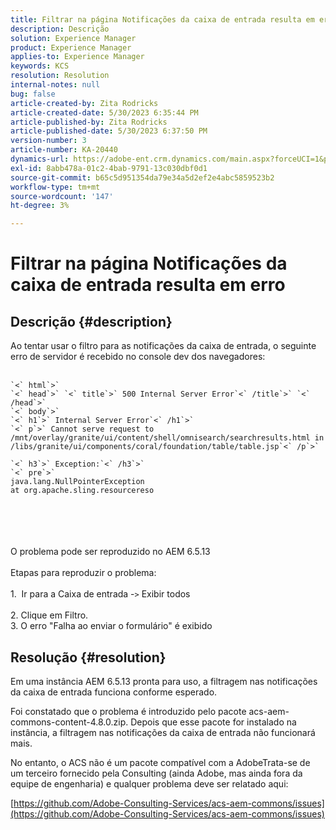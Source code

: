 ```yaml
---
title: Filtrar na página Notificações da caixa de entrada resulta em erro
description: Descrição
solution: Experience Manager
product: Experience Manager
applies-to: Experience Manager
keywords: KCS
resolution: Resolution
internal-notes: null
bug: false
article-created-by: Zita Rodricks
article-created-date: 5/30/2023 6:35:44 PM
article-published-by: Zita Rodricks
article-published-date: 5/30/2023 6:37:50 PM
version-number: 3
article-number: KA-20440
dynamics-url: https://adobe-ent.crm.dynamics.com/main.aspx?forceUCI=1&pagetype=entityrecord&etn=knowledgearticle&id=3e0c7fc7-18ff-ed11-8f6e-6045bd0063aa
exl-id: 8abb478a-01c2-4bab-9791-13c030dbf0d1
source-git-commit: b65c5d951354da79e34a5d2ef2e4abc5859523b2
workflow-type: tm+mt
source-wordcount: '147'
ht-degree: 3%

---
```


# Filtrar na página Notificações da caixa de entrada resulta em erro

## Descrição {#description}

Ao tentar usar o filtro para as notificações da caixa de entrada, o seguinte erro de servidor é recebido no console dev dos navegadores:<br><br>

```
`<` html`>` 
`<` head`>` `<` title`>` 500 Internal Server Error`<` /title`>` `<` /head`>` 
`<` body`>` 
`<` h1`>` Internal Server Error`<` /h1`>` 
`<` p`>` Cannot serve request to /mnt/overlay/granite/ui/content/shell/omnisearch/searchresults.html in /libs/granite/ui/components/coral/foundation/table/table.jsp`<` /p`>` 

`<` h3`>` Exception:`<` /h3`>` 
`<` pre`>` 
java.lang.NullPointerException
at org.apache.sling.resourcereso
```

<br><br> <br><br>O problema pode ser reproduzido no AEM 6.5.13<br><br>Etapas para reproduzir o problema:<br><br>1.  Ir para a Caixa de entrada -`>`  Exibir todos<br><br>2. Clique em Filtro. 
<br>3. O erro &quot;Falha ao enviar o formulário&quot; é exibido

## Resolução {#resolution}


Em uma instância AEM 6.5.13 pronta para uso, a filtragem nas notificações da caixa de entrada funciona conforme esperado.

Foi constatado que o problema é introduzido pelo pacote acs-aem-commons-content-4.8.0.zip. Depois que esse pacote for instalado na instância, a filtragem nas notificações da caixa de entrada não funcionará mais.

No entanto, o ACS não é um pacote compatível com a AdobeTrata-se de um terceiro fornecido pela Consulting (ainda Adobe, mas ainda fora da equipe de engenharia) e qualquer problema deve ser relatado aqui:



[https://github.com/Adobe-Consulting-Services/acs-aem-commons/issues](https://github.com/Adobe-Consulting-Services/acs-aem-commons/issues)
